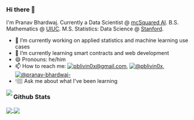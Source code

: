 ### Hi there 👋

I'm Pranav Bhardwaj. Currently a Data Scientist @ [mcSquared AI](https://github.com/mcSquaredAI). B.S. Mathematics @ [UIUC](https://math.illinois.edu/). M.S. Statistics: Data Science @ [Stanford](https://statistics.stanford.edu/). 

- 🔭 I’m currently working on applied statistics and machine learning use cases 
- 🌱 I’m currently learning smart contracts and web development
- 😄 Pronouns: he/him
- 📫 How to reach me: <a href="mailto: pblivin0x@gmail.com"><img alt="pblivin0x@gmail.com" src="https://img.shields.io/badge/Gmail-D14836?style=for-the-badge&logo=gmail&logoColor=white"></a>, <a href="https://twitter.com/pblivin0x"><img alt="@pblivin0x" src="https://img.shields.io/badge/Twitter-1DA1F2?style=for-the-badge&logo=twitter&logoColor=white"></a>, <a href="https://www.linkedin.com/in/pranav-bhardwaj-/"><img alt="@pranav-bhardwaj-" src="https://img.shields.io/badge/LinkedIn-0077B5?style=for-the-badge&logo=linkedin&logoColor=white"></a>
- 👇🏽 Ask me about what I've been learning
<a href="https://github.com/pblivin0x/technical-notes">
  <img align="left" src="https://github-readme-stats.vercel.app/api/pin/?username=pblivin0x&repo=technical-notes" />
</a>

### Github Stats

<a href="https://github.com/pblivin0x">
  <img align="center" src="https://github-readme-stats.vercel.app/api?username=pblivin0x&hide_title=true&show_icons=true" />
</a>
<a href="https://github.com/pblivin0x">
  <img align="center" src="https://github-readme-stats.vercel.app/api/top-langs/?username=pblivin0x&layout=compact" />
</a>

